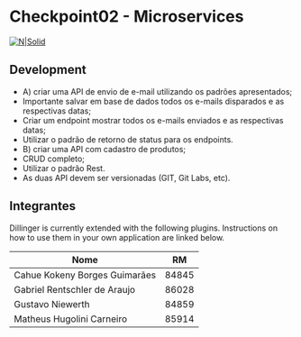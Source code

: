 # Checkpoint02 - Microservices 


[![N|Solid](https://cldup.com/dTxpPi9lDf.thumb.png)](https://nodesource.com/products/nsolid)

## Development

- A)    criar uma API de envio de e-mail utilizando os padrões apresentados;
- Importante salvar em base de dados todos os e-mails disparados e as respectivas datas;
- Criar um endpoint mostrar todos os e-mails enviados e as respectivas datas;
- Utilizar o padrão de retorno de status para os endpoints.
- B)  criar uma API com cadastro  de produtos;
- CRUD completo;
- Utilizar o padrão Rest.
- As duas API devem ser versionadas (GIT, Git Labs, etc).


## Integrantes

Dillinger is currently extended with the following plugins.
Instructions on how to use them in your own application are linked below.

| Nome | RM |
| ------ | ------ |
| Cahue Kokeny Borges Guimarães | 84845 |
| Gabriel Rentschler de Araujo | 86028 |
| Gustavo Niewerth | 84859 |
| Matheus Hugolini Carneiro | 85914 |
